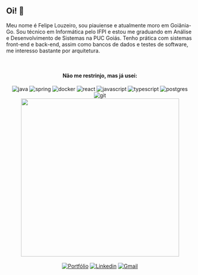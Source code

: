   ## Oi! 👋
  
  Meu nome é Felipe Louzeiro, sou piauiense e atualmente moro em Goiânia-Go. Sou técnico em Informática pelo IFPI e estou me graduando em Análise e Desenvolvimento de Sistemas na PUC Goiás. Tenho prática com sistemas front-end e back-end, assim como bancos de dados e testes de software, me interesso bastante por arquitetura.
  
<!--
<div align="center">  
  <a href="#">
    <img align="center" height="150px" src="https://github-readme-stats.vercel.app/api?username=felipelouzeiro&count_private=true&show_icons=true&theme=dracula" />
  </a>
  <a href="#">
    <img align="center" height="150px" src="https://github-readme-stats.vercel.app/api/top-langs/?username=felipelouzeiro&layout=compact&theme=dracula" />
  </a>
</div>
-->

<br>

<div align="center">

  #### Não me restrinjo, mas já usei:

  <img src="https://img.shields.io/badge/Java-ED8B00?style=for-the-badge&logo=java&logoColor=white" alt="java" />
  <img src="https://img.shields.io/badge/Spring-6DB33F?style=for-the-badge&logo=spring&logoColor=white" alt="spring" />
  <img src="https://img.shields.io/badge/Docker-2496ED?style=for-the-badge&logo=docker&logoColor=white" alt="docker" />
  <img src="https://img.shields.io/badge/React-20232A?style=for-the-badge&logo=react&logoColor=61DAFB" alt="react" />
  <img src="https://img.shields.io/badge/Node.js-43853D?style=for-the-badge&logo=node.js&logoColor=white" alt="javascript" />
  <img src="https://img.shields.io/badge/TypeScript-007ACC?style=for-the-badge&logo=typescript&logoColor=white" alt="typescript" />
  <img src="https://img.shields.io/badge/PostgreSQL-316192?style=for-the-badge&logo=postgresql&logoColor=white" alt="postgres" />
  <img src="https://img.shields.io/badge/Git-E34F26?style=for-the-badge&logo=git&logoColor=white" alt="git" />

<!-- 
  <img src="https://cdn.jsdelivr.net/gh/devicons/devicon/icons/java/java-original.svg" width="40px" height="30px" alt="java" />
  <img src="https://cdn.jsdelivr.net/gh/devicons/devicon/icons/spring/spring-original.svg" width="40px" height="30px" alt="spring" />
  <img src="https://cdn.jsdelivr.net/gh/devicons/devicon/icons/javascript/javascript-original.svg" width="40px" height="30px" alt="javascript" />
  <img src="https://cdn.jsdelivr.net/gh/devicons/devicon/icons/typescript/typescript-original.svg" width="40px" height="30px" alt="typescript" />
  <img src="https://cdn.jsdelivr.net/gh/devicons/devicon/icons/python/python-original.svg" width="40px" height="30px" alt="python" />
  <img src="https://cdn.jsdelivr.net/gh/devicons/devicon/icons/react/react-original.svg" width="40px" height="30px" alt="react" />
  <img src="https://cdn.jsdelivr.net/gh/devicons/devicon/icons/nextjs/nextjs-original.svg" width="40px" height="30px" alt="next" />
  <img src="https://cdn.jsdelivr.net/gh/devicons/devicon/icons/nodejs/nodejs-original.svg" width="40px" height="30px" alt="nodejs" />
  <img src="https://cdn.jsdelivr.net/gh/devicons/devicon/icons/git/git-original.svg" width="40px" height="30px" alt="git" />
  <img src="https://cdn.jsdelivr.net/gh/devicons/devicon/icons/sequelize/sequelize-original.svg" width="40px" height="30px" alt="sequelize" />
  <img src="https://cdn.jsdelivr.net/gh/devicons/devicon/icons/mysql/mysql-original.svg" width="40px" height="30px" alt="mysql" />
  <img src="https://cdn.jsdelivr.net/gh/devicons/devicon/icons/mongodb/mongodb-original.svg" width="40px" height="30px" alt="mongodb" />
  <img src="https://cdn.jsdelivr.net/gh/devicons/devicon/icons/jest/jest-plain.svg" width="40px" height="30px" alt="jest" />
  <img src="https://cdn.jsdelivr.net/gh/devicons/devicon/icons/html5/html5-original.svg" width="40px" height="30px" alt="html5" />
  <img src="https://cdn.jsdelivr.net/gh/devicons/devicon/icons/css3/css3-original.svg" width="40px" height="30px" alt="css3" />
  <img src="https://cdn.jsdelivr.net/gh/devicons/devicon/icons/nestjs/nestjs-plain.svg" width="40px" height="30px" alt="nest" />
-->
  <br>
  <a href="https://github.com/felipelouzeiro/">
  <img width="425" src="https://github-readme-stats.vercel.app/api/top-langs?username=felipelouzeiro&show_icons=true&theme=gruvbox&hide_border=true&bg_color=00000000&title_color=2f80ed&text_color=38bdae&layout=compact&locale=pt-BR">
  </a>

</div>

<br>

<div align="center">
  <a href="https://felipelouzeiro.vercel.app/" target="_blank" rel="external"><img src="https://img.shields.io/badge/Portfólio-F7DF1E?style=for-the-badge&logo=js&logoColor=black" alt="Portfólio"></a>
  <a href="https://www.linkedin.com/in/felipelouzeiro/" target="_blank" rel="external"><img src="https://img.shields.io/badge/LinkedIn-0077B5?style=for-the-badge&logo=link&logoColor=white" alt="Linkedin"></a>
  <a href="mailto:fl.louzeiro@gmail.com" target="_blank"><img src="https://img.shields.io/badge/Gmail-D14836?style=for-the-badge&logo=gmail&logoColor=white" alt="Gmail"></a>
</div>
